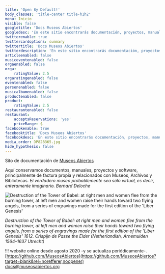 ```yaml
---
title: 'Open By Default!'
body_classes: 'title-center title-h1h2'
menu: Inicio
visible: false
googletitle: 'Docs Museos Abiertos'
googledesc: 'En este sitio encontrarás documentación, proyectos, manuales y software, principalmente relacionados con Museos, Archivos y Bibliotecas.'
twitterenable: true
twittercardoptions: summary
twittertitle: 'Docs Museos Abiertos'
twitterdescription: 'En este sitio encontrarás documentación, proyectos, manuales y software, principalmente relacionados con Museos, Archivos y Bibliotecas.'
articleenabled: false
musiceventenabled: false
orgaenabled: false
orga:
    ratingValue: 2.5
orgaratingenabled: false
eventenabled: false
personenabled: false
musicalbumenabled: false
productenabled: false
product:
    ratingValue: 2.5
restaurantenabled: false
restaurant:
    acceptsReservations: 'yes'
    priceRange: $
facebookenable: true
facebooktitle: 'Docs Museos Abiertos'
facebookdesc: 'En este sitio encontrarás documentación, proyectos, manuales y software, principalmente relacionados con Museos, Archivos y Bibliotecas.'
media_order: DP828365.jpg
hide_hypothesis: false
---
```


Sito de documentación de [Museos Abiertos](https://museosabiertos.org)

Aquí conservamos documentos, manuales, proyectos y software, principalmente de factura propia y relacionados con Museos, Archivos y Bibliotecas.
<cite>El verdadero museo probablemente sea sólo virtual, es decir, enteramente imaginario. Bernard Deloche</cite>

![Destruction of the Tower of Babel: at right men and women flee from the burning tower, at left men and women raise their hands toward two flying angels, from a series of engravings made for the first edition of the 'Liber Genesis'
](DP828365.jpg)

<cite>Destruction of the Tower of Babel: at right men and women flee from the burning tower, at left men and women raise their hands toward two flying angels, from a series of engravings made for the first edition of the 'Liber Genesis' 1612. Crispijn de Passe the Elder (Netherlandish, Arnemuiden 1564–1637 Utrecht)
</cite>




!!! website online desde agosto 2020 -y se actualiza periódicamente-. 
</br>
<i class="fa fa-github fa-2x" aria-hidden="true"></i> [https://github.com/MuseosAbiertos](https://github.com/MuseosAbiertos?target=blank&rel=norefferer,noopener)
</br>
<i class="fa fa-envelope fa-2x" aria-hidden="true"></i> [docs@museosabiertos.org](mailto:docs@museosabiertos.org)



